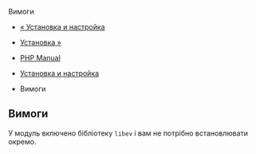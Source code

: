 Вимоги

-   [« Установка и настройка](ev.setup.html)
    
-   [Установка »](ev.installation.html)
    
-   [PHP Manual](index.html)
    
-   [Установка и настройка](ev.setup.html)
    
-   Вимоги
    

## Вимоги

У модуль включено бібліотеку `libev` і вам не потрібно встановлювати окремо.